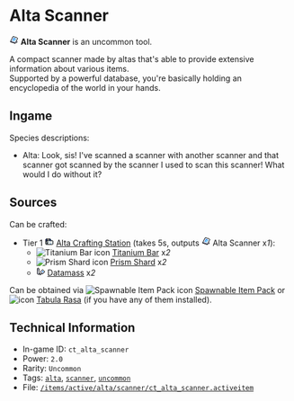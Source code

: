 # Alta Scanner

<img src="https://raw.githubusercontent.com/Ceterai/Enternia/main/items/active/alta/scanner/icon.png" alt="Alta Scanner icon" loading="lazy" width="auto" height="16px"/> **Alta Scanner** is an uncommon tool.

A compact scanner made by altas that's able to provide extensive information about various items.  
Supported by a powerful database, you're basically holding an encyclopedia of the world in your hands.

## Ingame

Species descriptions:

- Alta: Look, sis! I've scanned a scanner with another scanner and that scanner got scanned by the scanner I used to scan this scanner! What would I do without it?

## Sources

Can be crafted:

- Tier 1 ![ ](https://raw.githubusercontent.com/Ceterai/Enternia/main/objects/alta/crafting/crafting_station/icon1.png) [Alta Crafting Station](https://ceterai.github.io/MyEnternia/Wiki/AltaCraftingStation) (takes 5s, outputs <img src="https://raw.githubusercontent.com/Ceterai/Enternia/main/items/active/alta/scanner/icon.png" alt="Alta Scanner icon" loading="lazy" width="auto" height="16px"/> Alta Scanner x*1*):
  - <img src="https://starbounder.org/mediawiki/images/9/94/Titanium_Bar.png" alt="Titanium Bar icon" loading="lazy" width="14px" height="13px"/> [Titanium Bar](https://starbounder.org/Titanium_Bar) x*2*
  - <img src="https://starbounder.org/mediawiki/images/c/c0/Prism_Shard.png" alt="Prism Shard icon" loading="lazy" width="10px" height="10px"/> [Prism Shard](https://starbounder.org/Prism_Shard) x*2*
  - <img src="https://raw.githubusercontent.com/Ceterai/Enternia/main/items/generic/crafting/alta/datamass.png" alt="Datamass icon" loading="lazy" width="auto" height="16px"/> [Datamass](https://ceterai.github.io/MyEnternia/Wiki/Datamass) x*2*

Can be obtained via <img src="https://raw.githubusercontent.com/Silverfeelin/Starbound-SpawnableItemPack/master/interface/sip/iconSmall.png" alt="Spawnable Item Pack icon" width="18" height="14"/> [Spawnable Item Pack](https://steamcommunity.com/sharedfiles/filedetails/?id=733665104) or <img src="https://steamuserimages-a.akamaihd.net/ugc/263843960696222713/3EC9A7C005541F7D577EBCB8C5736B4EFC9973D6/" alt="icon" width="8" height="12"/> [Tabula Rasa](https://community.playstarbound.com/resources/the-tabula-rasa.3222/) (if you have any of them installed).

## Technical Information

- In-game ID: `ct_alta_scanner`
- Power: `2.0`
- Rarity: `Uncommon`
- Tags: [`alta`](https://ceterai.github.io/MyEnternia/Wiki/Tags/Alta), [`scanner`](https://ceterai.github.io/MyEnternia/Wiki/Tags/Scanner), [`uncommon`](https://ceterai.github.io/MyEnternia/Wiki/Tags/Uncommon)
- File: [`/items/active/alta/scanner/ct_alta_scanner.activeitem`](https://github.com/Ceterai/Enternia/blob/main/items/active/alta/scanner/ct_alta_scanner.activeitem)
